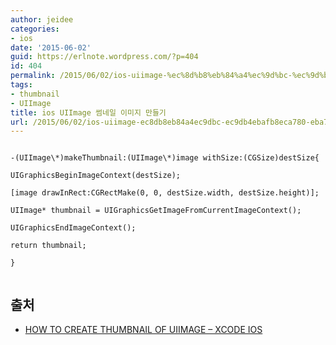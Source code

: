 ```yaml
---
author: jeidee
categories:
- ios
date: '2015-06-02'
guid: https://erlnote.wordpress.com/?p=404
id: 404
permalink: /2015/06/02/ios-uiimage-%ec%8d%b8%eb%84%a4%ec%9d%bc-%ec%9d%b4%eb%af%b8%ec%a7%80-%eb%a7%8c%eb%93%a4%ea%b8%b0/
tags:
- thumbnail
- UIImage
title: ios UIImage 썸네일 이미지 만들기
url: /2015/06/02/ios-uiimage-ec8db8eb84a4ec9dbc-ec9db4ebafb8eca780-eba78ceb93a4eab8b0
---
```


```objc
  
-(UIImage\*)makeThumbnail:(UIImage\*)image withSize:(CGSize)destSize{
      
UIGraphicsBeginImageContext(destSize);
      
[image drawInRect:CGRectMake(0, 0, destSize.width, destSize.height)];

UIImage* thumbnail = UIGraphicsGetImageFromCurrentImageContext();

UIGraphicsEndImageContext();

return thumbnail;
  
}
  
```

## 출처

  * [HOW TO CREATE THUMBNAIL OF UIIMAGE – XCODE IOS](http://beageek.biz/how-to-create-thumbnail-uiimage-xcode-ios/)